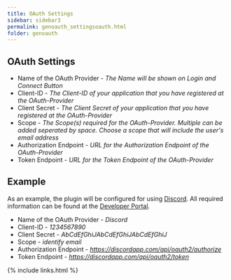 ```yaml
---
title: OAuth Settings
sidebar: sidebar3
permalink: genoauth_settingsoauth.html
folder: genoauth
---
```


## OAuth Settings

* Name of the OAuth Provider - *The Name will be shown on Login and Connect Button*
* Client-ID - *The Client-ID of your application that you have registered at the OAuth-Provider*
* Client Secret - *The Client Secret of your application that you have registered at the OAuth-Provider*
* Scope - *The Scope(s) required for the OAuth-Provider. Multiple can be added seperated by space. Choose a scope that will include the user's email address*
* Authorization Endpoint - *URL for the Authorization Endpoint of the OAuth-Provider*
* Token Endpoint - *URL for the Token Endpoint of the OAuth-Provider*

## Example
As an example, the plugin will be configured for using [Discord](https://discordapp.com). All required information can be found at the [Developer Portal](https://discordapp.com/developers/docs/topics/oauth2).

* Name of the OAuth Provider - *Discord*
* Client-ID - *1234567890*
* Client Secret - *AbCdEfGhiJAbCdEfGhiJAbCdEfGhiJ*
* Scope - *identify email*
* Authorization Endpoint - *https://discordapp.com/api/oauth2/authorize*
* Token Endpoint - *https://discordapp.com/api/oauth2/token*

{% include links.html %}
